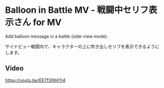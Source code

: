 # Balloon in Battle MV - 戦闘中セリフ表示さん for MV

Add balloon message in a battle (side-view mode).

サイドビュー戦闘内で、キャラクターの上に吹き出しセリフを表示できるようにします。

## Video
https://youtu.be/EE7f3lW4Yi4

